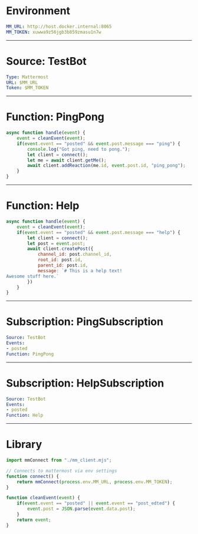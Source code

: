 # Environment
```yaml
MM_URL: http://host.docker.internal:8065
MM_TOKEN: xuwwa9z56jgb3b859zmasu1n7w
```
----
# Source: TestBot
```yaml
Type: Mattermost
URL: $MM_URL
Token: $MM_TOKEN
```
----
# Function: PingPong
```javascript
async function handle(event) {
    event = cleanEvent(event);
    if(event.event == "posted" && event.post.message === "ping") {
        console.log("Got ping, need to pong.");
        let client = connect();
        let me = await client.getMe();
        await client.addReaction(me.id, event.post.id, "ping_pong");
    }    
}
```
----
# Function: Help
```javascript
async function handle(event) {
    event = cleanEvent(event);
    if(event.event == "posted" && event.post.message === "help") {
        let client = connect();
        let post = event.post;
        await client.createPost({
            channel_id: post.channel_id,
            root_id: post.id,
            parent_id: post.id,
            message: `# This is a help text!
Awesome stuff here.`
        })
    }
}
```
---
# Subscription: PingSubscription
```yaml
Source: TestBot
Events:
- posted
Function: PingPong
```
---
# Subscription: HelpSubscription
```yaml
Source: TestBot
Events:
- posted
Function: Help
```
---
# Library
```javascript
import mmConnect from "./mm_client.mjs";

// Connects to mattermost via env settings
function connect() {
    return mmConnect(process.env.MM_URL, process.env.MM_TOKEN);
}

function cleanEvent(event) {
    if(event.event == "posted" || event.event == "post_edted") {
        event.post = JSON.parse(event.data.post);
    }
    return event;
}
```